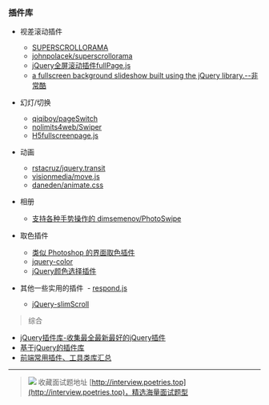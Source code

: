 ### 插件库

- 视差滚动插件

  - [SUPERSCROLLORAMA](http://johnpolacek.github.io/superscrollorama/)
  - [johnpolacek/superscrollorama](https://github.com/johnpolacek/superscrollorama)
  - [jQuery全屏滚动插件fullPage.js](http://www.dowebok.com/77.html)
  - [a fullscreen background slideshow built using the jQuery library.--非常酷](http://www.buildinternet.com/project/supersized/)

- 幻灯/切换

  - [qiqiboy/pageSwitch](https://github.com/qiqiboy/pageSwitch)
  - [nolimits4web/Swiper](https://github.com/nolimits4web/Swiper)
  - [H5fullscreenpage.js](http://lvming6816077.github.io/H5FullscreenPage/)

- 动画

  - [rstacruz/jquery.transit](https://github.com/rstacruz/jquery.transit)
  - [visionmedia/move.js](https://github.com/visionmedia/move.js)
  - [daneden/animate.css](https://daneden.github.io/animate.css/)

- 相册

  - [支持各种手势操作的 dimsemenov/PhotoSwipe](https://github.com/dimsemenov/PhotoSwipe)

- 取色插件

  - [类似 Photoshop 的界面取色插件](http://www.jq22.com/jquery-info367)
  - [jquery-color](https://github.com/jquery/jquery-color/)
  - [jQuery颜色选择插件 ](http://www.oschina.net/project/tag/287/color-picker)

- 其他一些实用的插件
  - [respond.js](http://www.bootcdn.cn/respond.js/)
  - [jQuery-slimScroll](http://www.bootcdn.cn/jQuery-slimScroll/)
  
  
> 综合

- [jQuery插件库-收集最全最新最好的jQuery插件](http://www.jq22.com/)
- [基于jQuery的插件库](http://jquerywidget.com/)
- [前端常用插件、工具类库汇总](https://juejin.im/post/5ba7d5dd5188255c6140cc9d?utm_source=gold_browser_extension#comment)


---

> ![](http://img-repo.poetries.top/images/20211003165152.png)
> 收藏面试题地址 [http://interview.poetries.top](http://interview.poetries.top)，精选海量面试题型